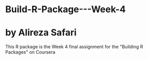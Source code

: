 # Build-R-Package---Week-4
# by Alireza Safari
This R package is the Week 4 final assignment for the "Building R Packages" on Coursera

